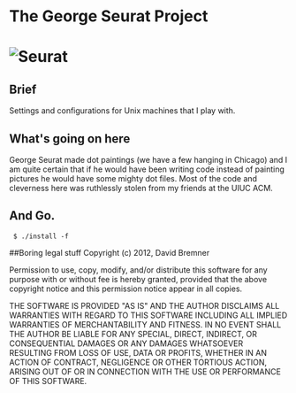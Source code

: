 # The George Seurat Project
![Seurat](http://upload.wikimedia.org/wikipedia/commons/thumb/7/76/Georges_Seurat_1888.jpg/150px-Georges_Seurat_1888.jpg)
============

## Brief
Settings and configurations for Unix machines that I play with. 


## What's going on here
George Seurat made dot paintings (we have a few hanging in Chicago) and I am
quite certain that if he would have been writing code instead of painting
pictures he would have some mighty dot files. Most of the code and cleverness
here was ruthlessly stolen from my friends at the UIUC ACM.

## And Go.

<pre><code> $ ./install -f </code></pre>

##Boring legal stuff
Copyright (c) 2012, David Bremner

Permission to use, copy, modify, and/or distribute this software for any purpose
with or without fee is hereby granted, provided that the above copyright notice
and this permission notice appear in all copies.

THE SOFTWARE IS PROVIDED "AS IS" AND THE AUTHOR DISCLAIMS ALL WARRANTIES WITH
REGARD TO THIS SOFTWARE INCLUDING ALL IMPLIED WARRANTIES OF MERCHANTABILITY AND
FITNESS. IN NO EVENT SHALL THE AUTHOR BE LIABLE FOR ANY SPECIAL, DIRECT,
INDIRECT, OR CONSEQUENTIAL DAMAGES OR ANY DAMAGES WHATSOEVER RESULTING FROM LOSS
OF USE, DATA OR PROFITS, WHETHER IN AN ACTION OF CONTRACT, NEGLIGENCE OR OTHER
TORTIOUS ACTION, ARISING OUT OF OR IN CONNECTION WITH THE USE OR PERFORMANCE OF
THIS SOFTWARE.
